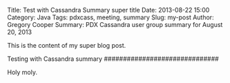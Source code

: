 Title: Test with Cassandra Summary super title
Date: 2013-08-22 15:00
Category: Java
Tags: pdxcass, meeting, summary
Slug: my-post
Author: Gregory Cooper
Summary: PDX Cassandra user group summary for August 20, 2013

This is the content of my super blog post.

Testing with Cassandra summary
##############################

Holy moly.